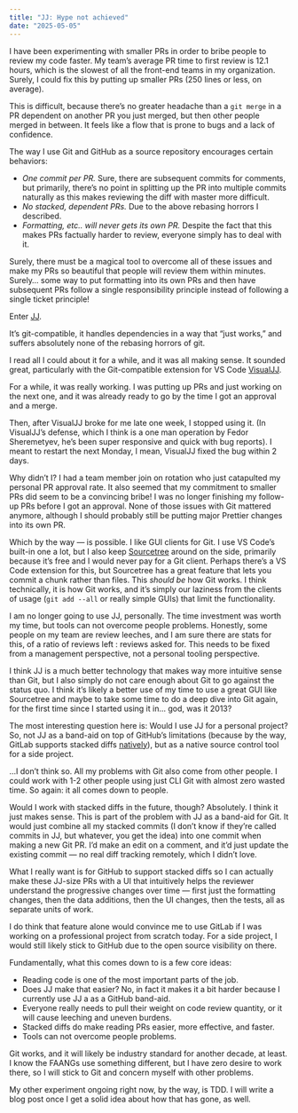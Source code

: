 ```yaml
---
title: "JJ: Hype not achieved"
date: "2025-05-05"
---
```


I have been experimenting with smaller PRs in order to bribe people to review my code faster. My team’s average PR time to first review is 12.1 hours, which is the slowest of all the front-end teams in my organization. Surely, I could fix this by putting up smaller PRs (250 lines or less, on average).

This is difficult, because there’s no greater headache than a `git merge` in a PR dependent on another PR you just merged, but then other people merged in between. It feels like a flow that is prone to bugs and a lack of confidence.

The way I use Git and GitHub as a source repository encourages certain behaviors:

- *One commit per PR.* Sure, there are subsequent commits for comments, but primarily, there’s no point in splitting up the PR into multiple commits naturally as this makes reviewing the diff with master more difficult.
- *No stacked, dependent PRs.* Due to the above rebasing horrors I described.
- *Formatting, etc.. will never gets its own PR.* Despite the fact that this makes PRs factually harder to review, everyone simply has to deal with it.

Surely, there must be a magical tool to overcome all of these issues and make my PRs so beautiful that people will review them within minutes. Surely… some way to put formatting into its own PRs and then have subsequent PRs follow a single responsibility principle instead of following a single ticket principle!

Enter [JJ](https://github.com/jj-vcs/jj).

It’s git-compatible, it handles dependencies in a way that “just works,” and suffers absolutely none of the rebasing horrors of git.

I read all I could about it for a while, and it was all making sense. It sounded great, particularly with the Git-compatible extension for VS Code [VisualJJ](https://www.visualjj.com/).

For a while, it was really working. I was putting up PRs and just working on the next one, and it was already ready to go by the time I got an approval and a merge.

Then, after VisualJJ broke for me late one week, I stopped using it. (In VisualJJ’s defense, which I think is a one man operation by Fedor Sheremetyev, he’s been super responsive and quick with bug reports). I meant to restart the next Monday, I mean, VisualJJ fixed the bug within 2 days.

Why didn’t I? I had a team member join on rotation who just catapulted my personal PR approval rate. It also seemed that my commitment to smaller PRs did seem to be a convincing bribe! I was no longer finishing my follow-up PRs before I got an approval. None of those issues with Git mattered anymore, although I should probably still be putting major Prettier changes into its own PR.

Which by the way — is possible. I like GUI clients for Git. I use VS Code’s built-in one a lot, but I also keep [Sourcetree](https://www.sourcetreeapp.com/) around on the side, primarily because it’s free and I would never pay for a Git client. Perhaps there’s a VS Code extension for this, but Sourcetree has a great feature that lets you commit a chunk rather than files. This _should be_ how Git works. I think technically, it is how Git works, and it’s simply our laziness from the clients of usage (`git add --all` or really simple GUIs) that limit the functionality.

I am no longer going to use JJ, personally. The time investment was worth my time, but tools can not overcome people problems. Honestly, some people on my team are review leeches, and I am sure there are stats for this, of a ratio of reviews left : reviews asked for. This needs to be fixed from a management perspective, not a personal tooling perspective.

I think JJ is a much better technology that makes way more intuitive sense than Git, but I also simply do not care enough about Git to go against the status quo. I think it’s likely a better use of my time to use a great GUI like Sourcetree and maybe to take some time to do a deep dive into Git again, for the first time since I started using it in… god, was it 2013?

The most interesting question here is: Would I use JJ for a personal project? So, not JJ as a band-aid on top of GitHub’s limitations (because by the way, GitLab supports stacked diffs [natively](https://docs.gitlab.com/user/project/merge_requests/stacked_diffs/)), but as a native source control tool for a side project.

…I don’t think so. All my problems with Git also come from other people. I could work with 1-2 other people using just CLI Git with almost zero wasted time. So again: it all comes down to people.

Would I work with stacked diffs in the future, though? Absolutely. I think it just makes sense. This is part of the problem with JJ as a band-aid for Git. It would just combine all my stacked commits (I don’t know if they’re called commits in JJ, but whatever, you get the idea) into one commit when making a new Git PR. I’d make an edit on a comment, and it’d just update the existing commit — no real diff tracking remotely, which I didn’t love.

What I really want is for GitHub to support stacked diffs so I can actually make these JJ-size PRs with a UI that intuitively helps the reviewer understand the progressive changes over time — first just the formatting changes, then the data additions, then the UI changes, then the tests, all as separate units of work.

I do think that feature alone would convince me to use GitLab if I was working on a professional project from scratch today. For a side project, I would still likely stick to GitHub due to the open source visibility on there.

Fundamentally, what this comes down to is a few core ideas:

- Reading code is one of the most important parts of the job.
- Does JJ make that easier? No, in fact it makes it a bit harder because I currently use JJ a as a GitHub band-aid.
- Everyone really needs to pull their weight on code review quantity, or it will cause leeching and uneven burdens.
- Stacked diffs do make reading PRs easier, more effective, and faster.
- Tools can not overcome people problems.

Git works, and it will likely be industry standard for another decade, at least. I know the FAANGs use something different, but I have zero desire to work there, so I will stick to Git and concern myself with other problems.

My other experiment ongoing right now, by the way, is TDD. I will write a blog post once I get a solid idea about how that has gone, as well.

